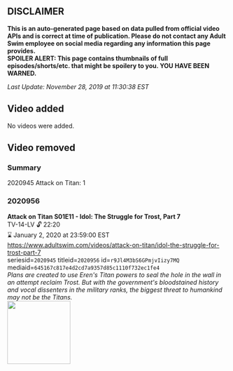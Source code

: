 ## DISCLAIMER
**This is an auto-generated page based on data pulled from official video APIs and is correct at time of publication. Please do not contact any Adult Swim employee on social media regarding any information this page provides.**  
**SPOILER ALERT: This page contains thumbnails of full episodes/shorts/etc. that might be spoilery to you. YOU HAVE BEEN WARNED.**  

_Last Update: November 28, 2019 at 11:30:38 EST_
## Video added
No videos were added.  
## Video removed
### Summary
2020945 Attack on Titan: 1  
### 2020956
**Attack on Titan S01E11 - Idol: The Struggle for Trost, Part 7**  
TV-14-LV 🔓 22:20  
⌛ January 2, 2020 at 23:59:00 EST  
https://www.adultswim.com/videos/attack-on-titan/idol-the-struggle-for-trost-part-7  
seriesid=`2020945` titleid=`2020956` id=`r9Jl4M3bS6GPmjvIizy7MQ` mediaid=`645167c817e4d2cd7a9357d85c1110f732ec1fe4`  
_Plans are created to use Eren's Titan powers to seal the hole in the wall in an attempt reclaim Trost. But with the government's bloodstained history and vocal dissenters in the military ranks, the biggest threat to humankind may not be the Titans._  
<a href="https://i.cdn.turner.com/adultswim/big/video/idol-the-struggle-for-trost-part-7/attackontitan_cc_11.jpg"><img src="https://i.cdn.turner.com/adultswim/big/video/idol-the-struggle-for-trost-part-7/attackontitan_cc_11.jpg" height="144px" /></a>
